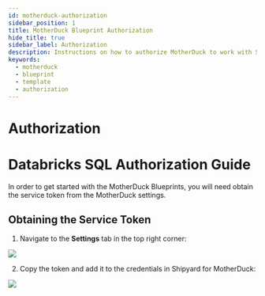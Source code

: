 ```yaml
---
id: motherduck-authorization
sidebar_position: 1
title: MotherDuck Blueprint Authorization
hide_title: true
sidebar_label: Authorization
description: Instructions on how to authorize MotherDuck to work with Shipyard's low-code MotherDuck templates.
keywords:
  - motherduck
  - blueprint
  - template
  - authorization
---
```


#  Authorization

# Databricks SQL Authorization Guide
In order to get started with the MotherDuck Blueprints, you will need obtain the service token from the MotherDuck settings.

## Obtaining the Service Token
1. Navigate to the **Settings** tab in the top right corner: 

![](https://cdn.sanity.io/images/2xyydva6/dev/84ff81a2f742d44641d74befd48b301b63c5d9d1-364x145.png?w=450)


2. Copy the token and add it to the credentials in Shipyard for MotherDuck:

![](https://cdn.sanity.io/images/2xyydva6/dev/44cbd8c5eac36681feb7b30903e2559d392ff283-946x307.png?w=450)
